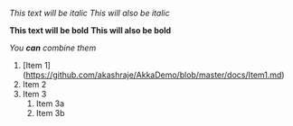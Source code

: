 *This text will be italic*
_This will also be italic_

**This text will be bold**
__This will also be bold__

_You **can** combine them_

1. [Item 1] (https://github.com/akashraje/AkkaDemo/blob/master/docs/Item1.md)
1. Item 2
1. Item 3
   1. Item 3a
   1. Item 3b
